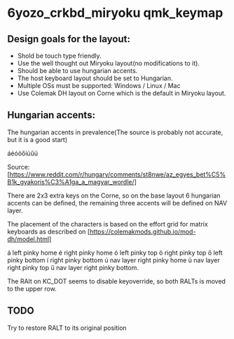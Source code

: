# 6yozo_crkbd_miryoku qmk_keymap

Design goals for the layout:
---

- Shold be touch type friendly.
- Use the well thought out Miryoku layout(no modifications to it).
- Should be able to use hungarian accents.
- The host keyboard layout should be set to Hungarian.
- Multiple OSs must be supported: Windows / Linux / Mac
- Use Colemak DH layout on Corne which is the default in Miryoku layout.

Hungarian accents:
---

The hungarian accents in prevalence(The source is probably not accurate, but it is a good start)

áéóöőíúűü

Source: [https://www.reddit.com/r/hungary/comments/st8nwe/az_egyes_bet%C5%B1k_gyakoris%C3%A1ga_a_magyar_wordle/]

There are 2x3 extra keys on the Corne, so on the base layout 6 hungarian accents can be defined, the remaining three accents will be defined on NAV layer.

The placement of the characters is based on the effort grid for matrix keyboards as described on [https://colemakmods.github.io/mod-dh/model.html]

á left pinky home
é right pinky home
ó left pinky top
ö right pinky top
ő left pinky bottom
í right pinky bottom
ú nav layer right pinky home
ü nav layer right pinky top
ű nav layer right pinky bottom.

The RAlt on KC_DOT seems to disable keyoverride, so both RALTs is moved to the upper row.

TODO
---

Try to restore RALT to its original position